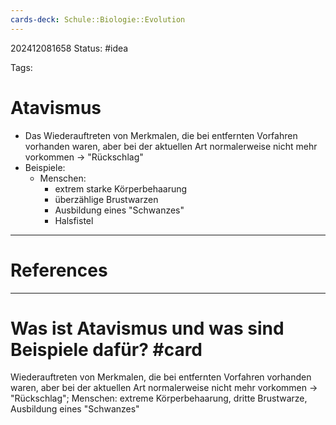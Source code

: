 ```yaml
---
cards-deck: Schule::Biologie::Evolution
---
```

202412081658
Status: #idea

Tags:

# Atavismus
- Das Wiederauftreten von Merkmalen, die bei entfernten Vorfahren vorhanden waren, aber bei der aktuellen Art normalerweise nicht mehr vorkommen -> "Rückschlag"
- Beispiele:
	- Menschen:
		- extrem starke Körperbehaarung
		- überzählige Brustwarzen
		- Ausbildung eines "Schwanzes"
		- Halsfistel 

---
# References



---


# Was ist Atavismus und was sind Beispiele dafür? #card 
Wiederauftreten von Merkmalen, die bei entfernten Vorfahren vorhanden waren, aber bei der aktuellen Art normalerweise nicht mehr vorkommen -> "Rückschlag"; Menschen: extreme Körperbehaarung, dritte Brustwarze, Ausbildung eines "Schwanzes"